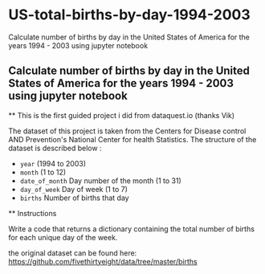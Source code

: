 # US-total-births-by-day-1994-2003
Calculate number of births by day in the United States of America for the years 1994 - 2003 using jupyter notebook

## Calculate number of births by day in the United States of America for the years 1994 - 2003 using jupyter notebook
** This is the first guided project i did from dataquest.io (thanks Vik)

The dataset of this project is taken from the Centers for Disease control AND Prevention's National Center for health Statistics. The structure of the dataset is described below :

- `year` (1994 to 2003)
- `month` (1 to 12)
- `date_of_month` Day number of the month (1 to 31)
- `day_of_week` Day of week (1 to 7)
- `births` Number of births that day


** Instructions 

Write a code that returns a dictionary containing the total number of births for each unique day of the week.

the original dataset can be found here: https://github.com/fivethirtyeight/data/tree/master/births  
